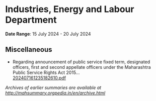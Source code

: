 # Industries, Energy and Labour Department

**Date Range**: 15 July 2024 - 20 July 2024


## Miscellaneous
- Regarding announcement of public service fixed term, designated officers, first and second appellate officers under the Maharashtra Public Service Rights Act 2015...\
  [202407161235182610.pdf](https://gr.maharashtra.gov.in/Site/Upload/Government%20Resolutions/English/202407161235182610.pdf)


*Archives of earlier summaries are available at http://mahsummary.orgpedia.in/en/archive.html*